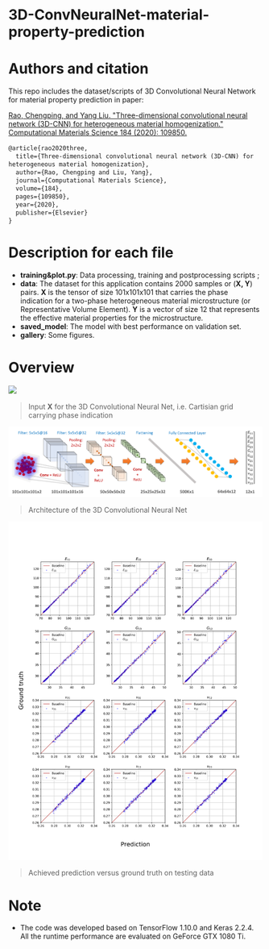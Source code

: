 # 3D-ConvNeuralNet-material-property-prediction

# Authors and citation
This repo includes the dataset/scripts of 3D Convolutional Neural Network for material property prediction in paper: 

[Rao, Chengping, and Yang Liu. "Three-dimensional convolutional neural network (3D-CNN) for heterogeneous material homogenization." Computational Materials Science 184 (2020): 109850.](https://www.sciencedirect.com/science/article/abs/pii/S0927025620303414)

```
@article{rao2020three,
  title={Three-dimensional convolutional neural network (3D-CNN) for heterogeneous material homogenization},
  author={Rao, Chengping and Liu, Yang},
  journal={Computational Materials Science},
  volume={184},
  pages={109850},
  year={2020},
  publisher={Elsevier}
}
```

# Description for each file
- **training&plot.py**: Data processing, training and postprocessing scripts ;
- **data**: The dataset for this application contains 2000 samples or (**X, Y**) pairs. **X** is the tensor of size 101x101x101 that carries the phase indication for a two-phase heterogeneous material microstructure (or Representative Volume Element). **Y** is a vector of size 12 that represents the effective material properties for the microstructure.
- **saved_model**: The model with best performance on validation set.
- **gallery**: Some figures.

# Overview

<img src="https://github.com/Raocp/3D-ConvNeuralNet-material-property-prediction/blob/master/gallery/clous_pt.png?raw=true" width="400">

> Input **X** for the 3D Convolutional Neural Net, i.e. Cartisian grid carrying phase indication



![](https://github.com/Raocp/3D-ConvNeuralNet-material-property-prediction/blob/master/gallery/NN_archi.png?raw=true)

> Architecture of the 3D Convolutional Neural Net



<img src="https://github.com/Raocp/3D-ConvNeuralNet-material-property-prediction/blob/master/gallery/Pred_vs_Truth_test.png" width="700">

> Achieved prediction versus ground truth on testing data


# Note
- The code was developed based on TensorFlow 1.10.0 and Keras 2.2.4. All the runtime performance are evaluated on GeForce GTX 1080 Ti.
